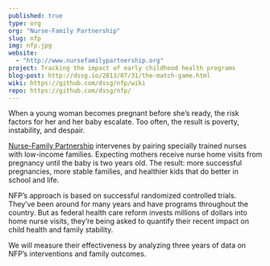 ```yaml
---
published: true
type: org
org: "Nurse-Family Partnership"
slug: nfp
img: nfp.jpg
website: 
  - "http://www.nursefamilypartnership.org"
project: Tracking the impact of early childhood health programs
blog-post: http://dssg.io/2013/07/31/the-match-game.html 
wiki: https://github.com/dssg/nfp/wiki
repo: https://github.com/dssg/nfp/
---
```


When a young woman becomes pregnant before she’s ready, the risk factors for her and her baby escalate. Too often, the result is poverty, instability, and despair. 

[Nurse-Family Partnership](www.nursefamilypartnership.org) intervenes by pairing specially trained nurses with low-income families. Expecting mothers receive nurse home visits from pregnancy until the baby is two years old. The result: more successful pregnancies, more stable families, and healthier kids that do better in school and life.

NFP’s approach is based on successful randomized controlled trials. They’ve been around for many years and have programs throughout the country. But as federal health care reform invests millions of dollars into home nurse visits, they’re being asked to quantify their recent impact on child health and family stability.

We will measure their effectiveness by analyzing three years of data on NFP’s interventions and family outcomes.
